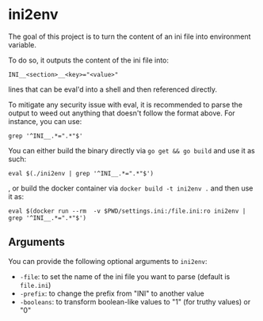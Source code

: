 # ini2env

The goal of this project is to turn the content of an ini file into environment variable.

To do so, it outputs the content of the ini file into:
```
INI__<section>__<key>="<value>"
```
lines that can be eval'd into a shell and then referenced directly.

To mitigate any security issue with eval, it is recommended to parse the output to
weed out anything that doesn't follow the format above. For instance, you can use:
```
grep '^INI__.*=".*"$'
```

You can either build the binary directly via `go get && go build` and use it as such:
```
eval $(./ini2env | grep '^INI__.*=".*"$')
```
, or build the docker container via `docker build -t ini2env .` and then use it as:
```
eval $(docker run --rm  -v $PWD/settings.ini:/file.ini:ro ini2env | grep '^INI__.*=".*"$')
```

## Arguments

You can provide the following optional arguments to `ini2env`:

- `-file`: to set the name of the ini file you want to parse (default is `file.ini`)
- `-prefix`: to change the prefix from "INI" to another value
- `-booleans`: to transform boolean-like values to "1" (for truthy values) or "0"
